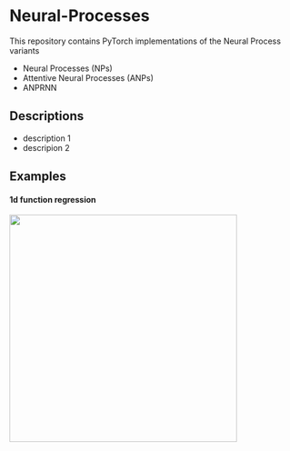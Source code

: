 # Neural-Processes
This repository contains PyTorch implementations of the Neural Process variants


*   Neural Processes (NPs)
*   Attentive Neural Processes (ANPs)
*   ANPRNN

## Descriptions
*   description 1
*   descripion 2

## Examples

#### 1d function regression

<img src="https://https://github.com/VersElectronics/Neural-Processes/blob/master/misc/images/anp_-3_3.gif" width="400">